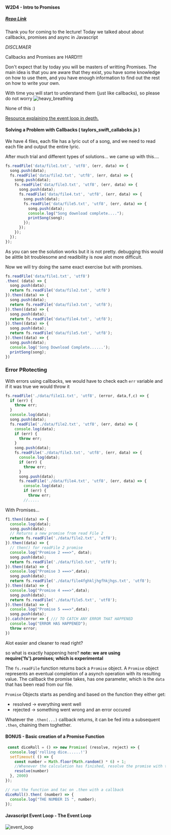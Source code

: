 #### W2D4 - Intro to Promises

##### [Repo Link](https://github.com/vasiliy-klimkin/w2d4-promises)

Thank you for coming to the lecture! Today we talked about about callbacks, promises and async in Javascript

*DISCLMAER*

Callbacks and Promises are HARD!!!!

Don't expect that by today you will be masters of writting Promises. The main idea is that you are aware that they exist, you have some knowledge on how to use them, and you have enough information to find out the rest on how to write your own.

With time you will start to understand them (just like callbacks), so please do not worry
![heavy_breathing](https://i.imgur.com/KWl6pqT.jpg)

None of this :)

[Resource explaining the event loop in depth.](https://medium.com/front-end-weekly/javascript-event-loop-explained-4cd26af121d4)


#### Solving a Problem with Callbacks ( taylors_swift_callabcks.js )
We have 4 files, each file has a lyric out of a song, and we need to read each file and output the entire lyric.

After much trial and different types of solutions... we came up with this....

```js
fs.readFile('data/file1.txt', 'utf8', (err, data) => {
  song.push(data);
  fs.readFile('data/file2.txt', 'utf8', (err, data) => {
    song.push(data);
    fs.readFile('data/file3.txt', 'utf8', (err, data) => {
      song.push(data);
      fs.readFile('data/file4.txt', 'utf8', (err, data) => {
        song.push(data);
        fs.readFile('data/file5.txt', 'utf8', (err, data) => {
          song.push(data);
          console.log("Song download complete....");
          printSong(song);
        });
      });
    });
  });
});
```

As you can see the solution works but it is not pretty. debugging this would be alittle bit troublesome and readibility is now alot more difficult.

Now we will try doing the same exact exercise but with promises.

```js
fs.readFile('data/file1.txt', 'utf8')
.then( (data) => {
  song.push(data);
  return fs.readFile('data/file2.txt', 'utf8')
}).then((data) => {
  song.push(data);
  return fs.readFile('data/file3.txt', 'utf8');
}).then((data) => {
  song.push(data);
  return fs.readFile('data/file4.txt', 'utf8');
}).then((data) => {
  song.push(data);
  return fs.readFile('data/file5.txt', 'utf8');
}).then((data) => {
  song.push(data);
  console.log('Song Download Complete......');
  printSong(song);
})
```
### Error PRotecting

With errors using callbacks, we would have to check each `err` variable and if it was true we would throw it

```js
fs.readFile('./data/file11.txt', 'utf8', (error, data,f,c) => {
  if (err) {
    throw err;
  }
  console.log(data);
  song.push(data);
  fs.readFile('./data/file2.txt', 'utf8', (err, data) => {
    console.log(data);
    if (err) {
      throw err;
    }
    song.push(data);
    fs.readFile('./data/file3.txt', 'utf8', (err, data) => {
      console.log(data);
      if (err) {
        throw err;
      }
      song.push(data);
      fs.readFile('./data/file4.txt', 'utf8', (err, data) => {
        console.log(data);
        if (err) {
          throw err;
        //.....
```

With Promises...

```js
f1.then((data) => {
  console.log(data);
  song.push(data);
  // Returns a new promise from read File 2
  return fs.readFile('./data/file2.txt', 'utf8');
}).then((data) => {
  // then() for readFile 2 promise
  console.log("Promise 2 ===>", data);
  song.push(data);
  return fs.readFile('./data/file3.txt', 'utf8');
}).then((data) => {
  console.log("Promise 3 ===>",data);
  song.push(data);
  return fs.readFile('./data/file4fghkljhgfhkjhgs.txt', 'utf8');
}).then((data) => {
  console.log("Promise 4 ===>",data);
  song.push(data);
  return fs.readFile('./data/file5.txt', 'utf8');
}).then((data) => {
  console.log("Promise 5 ===>",data);
  song.push(data);
}).catch(error => { /// TO CATCH ANY ERROR THAT HAPPENED
  console.log("ERROR HAS HAPPENED");
  throw error;
})
```



Alot easier and cleaner to read right?

so what is exactly happening here?
**note: we are using require('fs').promises; which is experimental**

The `fs.readFile` function returns back a `Promise` object. A `Promise` object represents an eventual completion of a asynch operation with its resulting value. The callback the promise takes, has one parameter, which is the `data` that has been read from our file.

`Promise` Objects starts as pending and based on the function they either get:

 - resolved -> everything went well
 - rejected -> something went wrong and an error occured

 Whatever the `.then(...)` callback returns, it can be fed into a subsequent `.then`, chaining them toghether.

 #### BONUS - Basic creation of a Promise Function

```js
 const diceRoll = () => new Promise( (resolve, reject) => {
  console.log('rolling dice......!')
  setTimeout( () => {
    const number = Math.floor(Math.random() * 6) + 1;
    //Whenever the calculation has finished, resolve the promise with the value
    resolve(number)
  }, 2000)
});

// run the function and tac on .then with a callback
diceRoll().then( (number) => {
  console.log("THE NUMBER IS ", number);
});
```



#### Javascript Event Loop - The Event Loop

![event_loop](https://user.oc-static.com/upload/2018/12/06/15440890869914_event-loop.jpg)
